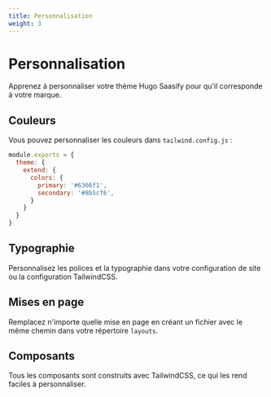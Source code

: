 ```yaml
---
title: Personnalisation
weight: 3
---
```


# Personnalisation

Apprenez à personnaliser votre thème Hugo Saasify pour qu'il corresponde à votre marque.

## Couleurs

Vous pouvez personnaliser les couleurs dans `tailwind.config.js` :

```javascript
module.exports = {
  theme: {
    extend: {
      colors: {
        primary: '#6366f1',
        secondary: '#8b5cf6',
      }
    }
  }
}
```

## Typographie

Personnalisez les polices et la typographie dans votre configuration de site ou la configuration TailwindCSS.

## Mises en page

Remplacez n'importe quelle mise en page en créant un fichier avec le même chemin dans votre répertoire `layouts`.

## Composants

Tous les composants sont construits avec TailwindCSS, ce qui les rend faciles à personnaliser.
